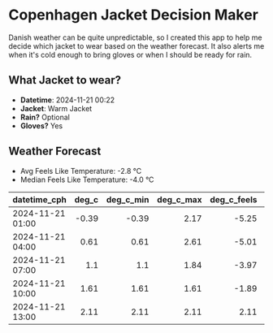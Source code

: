 
# Copenhagen Jacket Decision Maker

Danish weather can be quite unpredictable, so I created this app to help me decide which jacket to wear based on the weather forecast. 
It also alerts me when it's cold enough to bring gloves or when I should be ready for rain.

## What Jacket to wear?

- **Datetime**: 2024-11-21 00:22
- **Jacket**: Warm Jacket
- **Rain?** Optional
- **Gloves?** Yes

## Weather Forecast
- Avg Feels Like Temperature: -2.8 °C
- Median Feels Like Temperature: -4.0 °C

| datetime_cph     |   deg_c |   deg_c_min |   deg_c_max |   deg_c_feels | weather   | wind   | rain   |
|:-----------------|--------:|------------:|------------:|--------------:|:----------|:-------|:-------|
| 2024-11-21 01:00 |   -0.39 |       -0.39 |        2.17 |         -5.25 | Snow      | Low    | None   |
| 2024-11-21 04:00 |    0.61 |        0.61 |        2.61 |         -5.01 | Snow      | High   | None   |
| 2024-11-21 07:00 |    1.1  |        1.1  |        1.84 |         -3.97 | Clouds    | Medium | None   |
| 2024-11-21 10:00 |    1.61 |        1.61 |        1.61 |         -1.89 | Clouds    | Low    | None   |
| 2024-11-21 13:00 |    2.11 |        2.11 |        2.11 |          2.11 | Rain      | Low    | Low    |
        